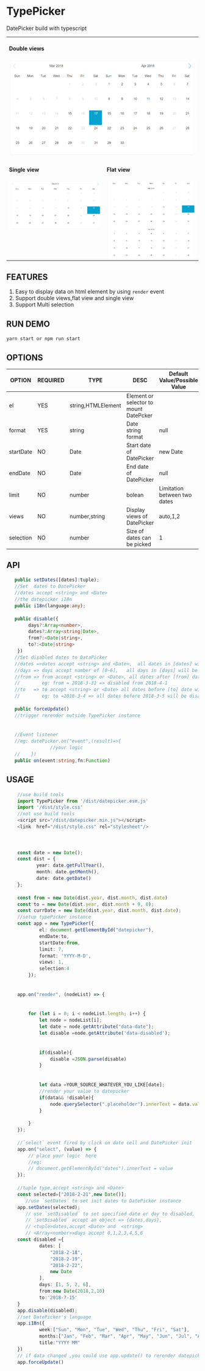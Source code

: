 # TypePicker

DatePicker build with typescript

<table>
    <tr>
    <td colspan="2">
            <h4>Double views</h4>
            <img src="assets/double.png">
        </td>
    </tr>
    <tr>
        <td valign="top">
            <h4>Single view</h4>
            <img src="assets/single.png">
        </td>
        <td>
            <h4>Flat view</h4>
            <img src="assets/auto.png">
        </td>
    </tr>
    
</table>

## FEATURES

1.  Easy to display data on html element by using `render` event
2.  Support double views,flat view and single view
3.  Support Multi selection

## RUN DEMO

    yarn start or npm run start

## OPTIONS

| OPTION    | REQUIRED | TYPE               | DESC                                   | Default Value/Possible Value |
| --------- | -------- | ------------------ | -------------------------------------- | ---------------------------- |
| el        | YES      | string,HTMLElement | Element or selector to mount DatePcker |                              |
| format    | YES      | string             | Date string format                     | null                         |
| startDate | NO       | Date               | Start date of DatePicker               | new Date                     |
| endDate   | NO       | Date               | End date of DatePicker                 | null                         |
| limit     | NO       | number|bolean      | Limitation between two dates           | 1                            |
| views     | NO       | number,string      | Display views of DatePicker            | auto,1,2                     |
| selection | NO       | number             | Size of dates can be picked            | 1                            |

## API

```typescript
   public setDates([dates]:tuple);
   //Set  dates to DatePicker
   //dates accept <string> and <Date>
   //the datepicker i18n
   public i18n(language:any);

   public disable({
        days?:Array<number>,
        dates?:Array<string|Date>,
        from?:<Date|string>,
        to?:<Date|string>
    })
   //Set disabled dates to DataPicker
   //dates =>dates accept <string> and <Date>,  all dates in [dates] will be disabled
   //days => days accept number of [0~6],   all days in [days] will be disabled
   //from => from accept <string> or <Date>, all dates after [from] date will be disabled,
   //        eg: from = 2018-3-31 => disabled from 2018-4-1
   //to   => to accept <string> or <Date> all dates before [to] date will be disabled,
   //        eg: to =2018-3-4 => all dates before 2018-3-5 will be disabled

   public forceUpdate()
   //trigger rerender outside TypePicker instance 


   //Event listener
   //eg: datePicker.on("event",(result)=>{
                //your logic
   //    })
   public on(event:string,fn:Function)
```

## USAGE

```typescript
    //use build tools
    import TypePicker from '/dist/datepicker.esm.js'
    import '/dist/style.css'
    //not use build tools
    <script src="/dist/datepicker.min.js"></script>
    <link  href="/dist/style.css" rel="stylesheet"/>



    const date = new Date();
    const dist = {
           year: date.getFullYear(),
           month: date.getMonth(),
           date: date.getDate()
    };

    const from = new Date(dist.year, dist.month, dist.date)
    const to = new Date(dist.year, dist.month + 9, 0);
    const currDate = new Date(dist.year, dist.month, dist.date);
    //setup typePicker instance
    const app = new TypePicker({
            el: document.getElementById("datepicker"),
            endDate:to,
            startDate:from,
            limit: 7,
            format: 'YYYY-M-D',
            views: 1,
            selection:4
        });


    app.on("render", (nodeList) => {
       
        
        for (let i = 0; i < nodeList.length; i++) {
            let node = nodeList[i];
            let date = node.getAttribute("data-date");
            let disable =node.getAttribute('data-disabled');
           
           
            if(disable){
                disable =JSON.parse(disable)
            }
            
            
            let data =YOUR_SOURCE_WHATEVER_YOU_LIKE[date];
            //render your value to datepicker
            if(data&& !disable){
                node.querySelector(".placeholder").innerText = data.value;
            }

        }
    });

    //`select` event fired by click on date cell and DatePicker init
    app.on("select", (value) => {
        // place your logic  here
        //eg:
        // document.getElementById("dates").innerText = value
    });

    //tuple type,accept <string> and <Date>
    const selected=["2018-2-21",new Date()];
       //use `setDates` to set init dates to DatePicker instance
    app.setDates(selected);
       // use `setDisabled` to set specified date or day to disabled,
       // `setDisabled` accept an object => {dates,days},
       // <tuple>dates,accept <Date> and  <string>
       // <Array<number>>days accept 0,1,2,3,4,5,6
    const disabled ={
            dates: [
                "2018-2-18",
                "2018-2-19",
                "2018-2-22",
                new Date
            ],
            days: [1, 5, 2, 6],
            from:new Date(2018,2,10)
            to:'2018-7-15'
    }
    app.disable(disabled);
    //set DatePicker's language
    app.i18n({
            week:["Sun", "Mon", "Tue", "Wed", "Thu", "Fri", "Sat"],
            months:["Jan", "Feb", "Mar", "Apr", "May", "Jun", "Jul", "Aug", "Sep", "Oct", "Nov", "Dec"],
            title:"YYYY MM"
    })
    // if data changed ,you could use app.update() to rerender datepicker
    app.forceUpdate()




```
